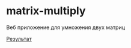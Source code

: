 # matrix-multiply
Веб приложение для умножения двух матриц

[Результат](http://github.vihtor.ru/matrix-multiply/)
